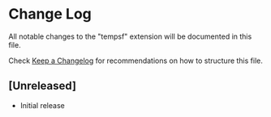 # Change Log

All notable changes to the "tempsf" extension will be documented in this file.

Check [Keep a Changelog](http://keepachangelog.com/) for recommendations on how to structure this file.

## [Unreleased]

- Initial release